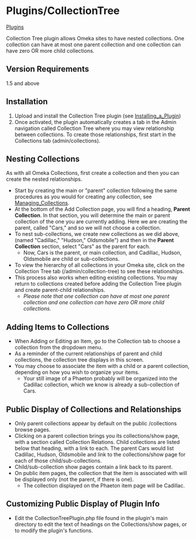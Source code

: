 Plugins/CollectionTree
======================

[Plugins](../Plugins.1.html "Plugins")


Collection Tree plugin allows Omeka sites to have nested collections.
One collection can have at most one parent collection and one collection
can have zero OR more child collections.

Version Requirements
---------------------------------------------------------------------------------

1.5 and above

Installation
-----------------------------------------------------------------

1.  Upload and install the Collection Tree plugin (see
    [Installing\_a\_Plugin](https://omeka.org/codex/Installing_a_Plugin "Installing a Plugin"))
2.  Once activated, the plugin automatically creates a tab in the Admin
    navigation called Collection Tree where you may view relationship
    between collections. To create those relationships, first start in
    the Collections tab (admin/collections).

Nesting Collections
-------------------------------------------------------------------------------

As with all Omeka Collections, first create a collection and then you
can create the nested relationships.

-   Start by creating the main or "parent" collection following the same
    procedures as you would for creating any collection, see
    [Managing\_Collections](https://omeka.org/codex/Managing_Collections "Managing Collections").
-   At the bottom of the Add Collection page, you will find a heading,
    **Parent Collection**. In that section, you will determine the main
    or parent collection of the one you are currently adding. Here we
    are creating the parent, called "Cars," and so we will not choose
    a collection.
-   To nest sub-collections, we create new collections as we did above,
    (named "Cadillac," "Hudson," Oldsmobile") and then in the **Parent
    Collection** section, select "Cars" as the parent for each.
    -   Now, Cars is the parent, or main collection, and Cadillac,
        Hudson, Oldsmobile are child or sub-collections.
-   To view the hierarchy of all collections in your Omeka site, click
    on the Collection Tree tab (/admin/collection-tree) to see
    these relationships.
-   This process also works when editing existing collections. You may
    return to collections created before adding the Collection Tree
    plugin and create parent-child relationships.
    -   *Please note that one collection can have at most one parent
        collection and one collection can have zero OR more
        child collections.*

Adding Items to Collections
-----------------------------------------------------------------------------------------------

-   When Adding or Editing an Item, go to the Collection tab to choose a
    collection from the dropdown menu.
-   As a reminder of the current relationships of parent and child
    collections, the collection tree displays in this screen.
-   You may choose to associate the item with a child or a parent
    collection, depending on how you wish to organize your items.
    -   Your still image of a Phaeton probably will be organized into
        the Cadillac collection, which we know is already a
        sub-collection of Cars.

Public Display of Collections and Relationships
---------------------------------------------------------------------------------------------------------------------------------------

-   Only parent collections appear by default on the public /collections
    browse pages.
-   Clicking on a parent collection brings you its collections/show
    page, with a section called Collection Relations. Child collections
    are listed below that heading, with a link to each. The parent Cars
    would list Cadillac, Hudson, Oldsmobile and link to the
    collections/show page for each of those child/sub-collections.
-   Child/sub-collection show pages contain a link back to its parent.
-   On public item pages, the collection that the item is associated
    with will be displayed only (not the parent, if there is one).
    -   The collection displayed on the Phaeton item page will
        be Cadillac.

Customizing Public Display of Plugin Info
--------------------------------------------------------------------------------------------------------------------------

-   Edit the CollectionTreePlugin.php file found in the plugin's main
    directory to edit the text of headings on the Collections/show
    pages, or to modify the plugin's functions.

